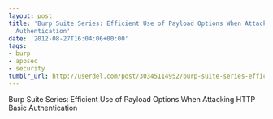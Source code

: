 ```yaml
---
layout: post
title: 'Burp Suite Series: Efficient Use of Payload Options When Attacking HTTP Basic
  Authentication'
date: '2012-08-27T16:04:06+00:00'
tags:
- burp
- appsec
- security
tumblr_url: http://userdel.com/post/30345114952/burp-suite-series-efficient-use-of-payload
---
```

Burp Suite Series: Efficient Use of Payload Options When Attacking HTTP Basic Authentication
